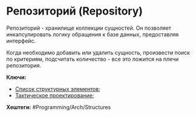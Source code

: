 
# Репозиторий (Repository)

Репозиторий - хранилище коллекции сущностей. Он позволяет инкапсулировать логику обращения к базе данных, предоставляя интерфейс.

Когда необходимо добавить или удалить сущность, произвести поиск по критериям, подсчитать количество - все это ложится на плечи репозитория.

**Ключи:**
- [Список структурных элементов](Structural-element);
- [Тактическое проектирование](DDD-tactical-design);

**Хештеги:** #Programming/Arch/Structures
